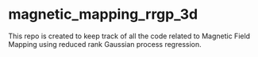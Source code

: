 # magnetic_mapping_rrgp_3d

This repo is created to keep track of all the code related to Magnetic Field Mapping using reduced rank Gaussian process regression.